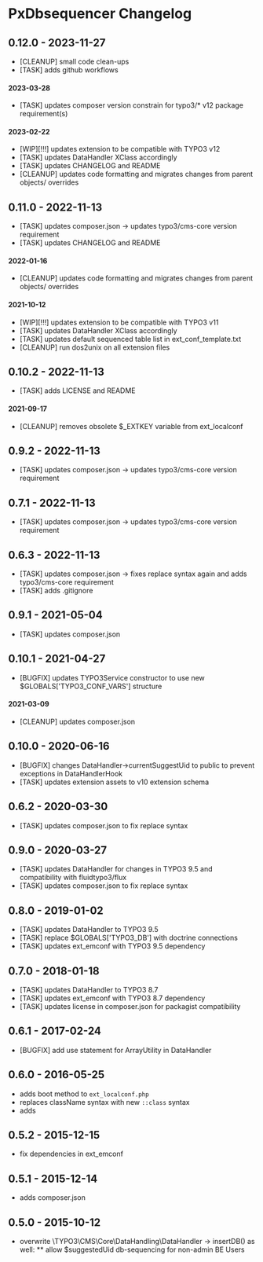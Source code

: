 # PxDbsequencer Changelog

0.12.0 - 2023-11-27
-------------------
* [CLEANUP] small code clean-ups
* [TASK] adds github workflows

#### 2023-03-28
* [TASK] updates composer version constrain for typo3/* v12 package requirement(s)

#### 2023-02-22
* [WIP][!!!] updates extension to be compatible with TYPO3 v12
* [TASK] updates DataHandler XClass accordingly
* [TASK] updates CHANGELOG and README
* [CLEANUP] updates code formatting and migrates changes from parent objects/ overrides

0.11.0 - 2022-11-13
-------------------
* [TASK] updates composer.json -> updates typo3/cms-core version requirement
* [TASK] updates CHANGELOG and README

#### 2022-01-16
* [CLEANUP] updates code formatting and migrates changes from parent objects/ overrides

#### 2021-10-12
* [WIP][!!!] updates extension to be compatible with TYPO3 v11
* [TASK] updates DataHandler XClass accordingly
* [TASK] updates default sequenced table list in ext_conf_template.txt
* [CLEANUP] run dos2unix on all extension files

0.10.2 - 2022-11-13
-------------------
* [TASK] adds LICENSE and README

#### 2021-09-17
* [CLEANUP] removes obsolete $_EXTKEY variable from ext_localconf

0.9.2 - 2022-11-13
------------------
* [TASK] updates composer.json -> updates typo3/cms-core version requirement

0.7.1 - 2022-11-13
------------------
* [TASK] updates composer.json -> updates typo3/cms-core version requirement

0.6.3 - 2022-11-13
------------------
* [TASK] updates composer.json -> fixes replace syntax again and adds typo3/cms-core requirement
* [TASK] adds .gitignore

0.9.1 - 2021-05-04
------------------
* [TASK] updates composer.json

0.10.1 - 2021-04-27
-------------------
* [BUGFIX] updates TYPO3Service constructor to use new $GLOBALS['TYPO3_CONF_VARS'] structure

#### 2021-03-09
* [CLEANUP] updates composer.json

0.10.0 - 2020-06-16
-------------------
* [BUGFIX] changes DataHandler->currentSuggestUid to public to prevent exceptions in DataHandlerHook
* [TASK] updates extension assets to v10 extension schema

0.6.2 - 2020-03-30
------------------
* [TASK] updates composer.json to fix replace syntax

0.9.0 - 2020-03-27
------------------
* [TASK] updates DataHandler for changes in TYPO3 9.5 and compatibility with fluidtypo3/flux
* [TASK] updates composer.json to fix replace syntax

0.8.0 - 2019-01-02
------------------
* [TASK] updates DataHandler to TYPO3 9.5
* [TASK] replace $GLOBALS['TYPO3_DB'] with doctrine connections
* [TASK] updates ext_emconf with TYPO3 9.5 dependency

0.7.0 - 2018-01-18
------------------
* [TASK] updates DataHandler to TYPO3 8.7
* [TASK] updates ext_emconf with TYPO3 8.7 dependency
* [TASK] updates license in composer.json for packagist compatibility

0.6.1 - 2017-02-24
------------------
* [BUGFIX] add use statement for ArrayUtility in DataHandler

0.6.0 - 2016-05-25
------------------
* adds boot method to `ext_localconf.php`
* replaces className syntax with new `::class` syntax
* adds 

0.5.2 - 2015-12-15
------------------
* fix dependencies in ext_emconf

0.5.1 - 2015-12-14
------------------
* adds composer.json

0.5.0 - 2015-10-12
------------------
* overwrite \TYPO3\CMS\Core\DataHandling\DataHandler -> insertDB() as well:
** allow $suggestedUid db-sequencing for non-admin BE Users
